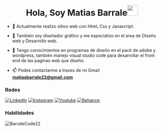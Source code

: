 <h1 align="center"><b>Hola, Soy Matias Barrale</b><img src="https://media.giphy.com/media/hvRJCLFzcasrR4ia7z/giphy.gif" width="35"></h1>

- 📝 Actualmente realizo sitios web con Html, Css y Javascript.

- 🌱 También soy diseñador gráfico y me especializo en el area de Diseño web y Desarrollo web.

- 📝 Tengo conocimientos en programas de diseño en el pack de adobe y wordpress, también manejo visual studio code para desarrollar el front end de las paginas web que diseño.

- 📫 Podes contactarme a traves de mi Gmail **matiasbarrale22@gmail.com**

<h3>Redes</h3>
<a href="https://www.linkedin.com/in/matias-barrale-025a05234/" target="_blank"><img src="https://img.shields.io/badge/LinkedIn-%230077B5.svg?&style=flat-square&logo=linkedin&logoColor=white" alt="LinkedIn"></a>
<a href="https://www.instagram.com/barrale_design/" target="_blank"><img src="https://img.shields.io/badge/Instagram-%23E4405F.svg?&style=flat-square&logo=instagram&logoColor=white" alt="Instagram"></a>
<a href="https://www.youtube.com/@Elcordobes20" target="_blank"><img src="https://img.shields.io/badge/YouTube-%23FF0000.svg?style=flat-square&logo=YouTube&logoColor=white" alt="Youtube"></a>
<a href="https://www.behance.net/matiasbarrale1" target="_blank"><img src="https://img.shields.io/badge/Behance-1769ff?style=flat-square&logo=behance&logoColor=white" alt="Behance"></a>

<h3>Habilidades</h3>
<p><img align="center"
    src="https://github-readme-stats.vercel.app/api/top-langs?username=BarraleCode22&show_icons=true&locale=en&bg_color=0d1117&text_color=ffffff&layout=compact"
    alt="BarraleCode22" 
    bg_color=#808080/></p>
